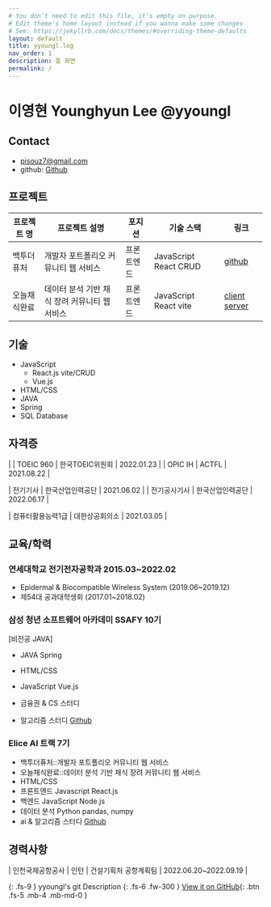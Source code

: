 ```yaml
---
# You don't need to edit this file, it's empty on purpose.
# Edit theme's home layout instead if you wanna make some changes
# See: https://jekyllrb.com/docs/themes/#overriding-theme-defaults
layout: default
title: yyoungl.log
nav_order: 1
description: 홈 화면
permalink: /
---
```


# 이영현 Younghyun Lee @yyoungl

## Contact

- pisouz7@gmail.com
- github: [Github](https://github.com/yyoungl)

## 프로젝트

| 프로젝트 명  | 프로젝트 설명                                 | 포지션     | 기술 스택             | 링크                                                                                                                                   |
| ------------ | --------------------------------------------- | ---------- | --------------------- | -------------------------------------------------------------------------------------------------------------------------------------- |
| 백투더퓨처   | 개발자 포트폴리오 커뮤니티 웹 서비스          | 프론트엔드 | JavaScript React CRUD | [github](https://github.com/yyoungl/elice-project1-backtothefuture)                                                                    |
| 오늘채식완료 | 데이터 분석 기반 채식 장려 커뮤니티 웹 서비스 | 프론트엔드 | JavaScript React vite | [client](https://github.com/yyoungl/VegCom-elice-2nd-project-front) [server](https://github.com/minluna/Elice_2nd_Project-vegcom_back) |

## 기술

- JavaScript
  - React.js vite/CRUD
  - Vue.js
- HTML/CSS
- JAVA
- Spring
- SQL Database

## 자격증

|
| TOEIC 960 | 한국TOEIC위원회 | 2022.01.23 |
| OPIC IH | ACTFL | 2021.08.22 |

| 전기기사 | 한국산업인력공단 | 2021.06.02 |
| 전기공사기사 | 한국산업인력공단 | 2022.06.17 |

| 컴퓨터활용능력1급 | 대한상공회의소 | 2021.03.05 |

## 교육/학력

### 연세대학교 전기전자공학과 2015.03~2022.02

- Epidermal & Biocompatible Wireless System (2019.06~2019.12)
- 제54대 공과대학생회 (2017.01~2018.02)

### 삼성 청년 소프트웨어 아카데미 SSAFY 10기

[비전공 JAVA]

- JAVA Spring
- HTML/CSS
- JavaScript Vue.js

- 금융권 & CS 스터디
- 알고리즘 스터디 [Github](https://github.com/yyoungl/SSAFY10-Class8-Algo)

### Elice AI 트랙 7기

- 백투더퓨처::개발자 포트폴리오 커뮤니티 웹 서비스
- 오늘채식완료::데이터 분석 기반 채식 장려 커뮤니티 웹 서비스
- HTML/CSS
- 프론트엔드 Javascript React.js
- 백엔드 JavaScript Node.js
- 데이터 분석 Python pandas, numpy
- ai & 알고리즘 스터디 [Github](https://github.com/snghyun331/elice-algo-ai-study)

## 경력사항

| 인천국제공항공사 | 인턴 | 건설기획처 공항계획팀 | 2022.06.20~2022.09.19 |

{: .fs-9 }
yyoungl's git Description
{: .fs-6 .fw-300 }
[View it on GitHub](https://github.com/yyoungl){: .btn .fs-5 .mb-4 .mb-md-0 }
